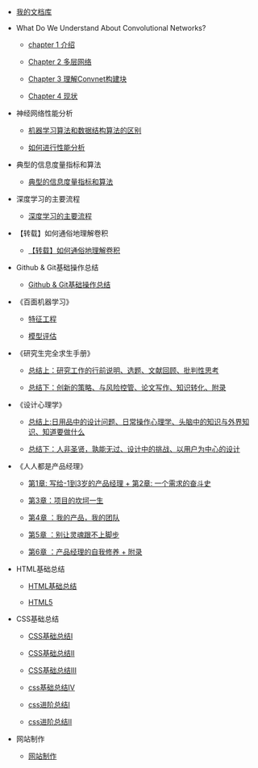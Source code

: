 - [我的文档库](README.md)

- What Do We Understand About Convolutional Networks?

  - [chapter 1 介绍](page1.md)

  - [Chapter 2 多层网络](page2.md)

  - [Chapter 3 理解Convnet构建块](page3.md)

  - [Chapter 4 现状](page4.md)

- 神经网络性能分析

  - [机器学习算法和数据结构算法的区别](page5.md)

  - [如何进行性能分析](page6.md)

- 典型的信息度量指标和算法

  - [典型的信息度量指标和算法](page7.md)

- 深度学习的主要流程

  - [深度学习的主要流程](page11.md)

- 【转载】如何通俗地理解卷积

  - [【转载】如何通俗地理解卷积](page12.md)

- Github & Git基础操作总结

  - [Github & Git基础操作总结](page14.md)

- 《百面机器学习》

  - [特征工程](a.md)

  - [模型评估](b.md)

- 《研究生完全求生手册》

  - [总结上：研究工作的行前说明、选题、文献回顾、批判性思考](page8.md)

  - [总结下：创新的策略、与风险控管、论文写作、知识转化、附录](page9.md)

- 《设计心理学》

  - [总结上:日用品中的设计问题、日常操作心理学、头脑中的知识与外界知识、知道要做什么](page10.md)

  - [总结下：人非圣贤，孰能无过、设计中的挑战、以用户为中心的设计](page13.md)

- 《人人都是产品经理》

  - [第1章: 写给-1到3岁的产品经理 + 第2章: 一个需求的奋斗史](pagerr.md)

  - [第3章：项目的坎坷一生](pagerr2.md)

  - [第4章 ：我的产品，我的团队](pagerr3.md)

  - [第5章 ：别让灵魂跟不上脚步](pagerr4.md)

  - [第6章 ：产品经理的自我修养 + 附录](pagerr5.md)

- HTML基础总结

  - [HTML基础总结](html.md)

  - [HTML5](html2.md)

- CSS基础总结

  - [CSS基础总结Ⅰ](css1.md)

  - [CSS基础总结Ⅱ](css2.md)

  - [CSS基础总结Ⅲ](css3.md)

  - [css基础总结Ⅳ](css4.md)

  - [css进阶总结Ⅰ](css5.md)

  - [css进阶总结Ⅱ](css6.md)

- 网站制作

  - [网站制作](web.md)